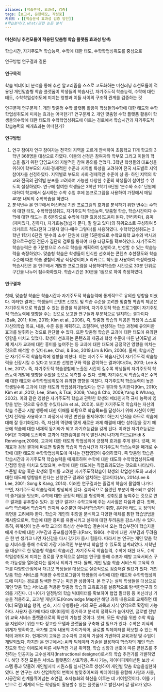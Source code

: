 ```yaml
---
aliases: [학습분석, 효과성, 검증]
tags: [보고서, 문헌메모, 작성중]
키워드 : [[학습분석 효과성 검증 방안]]
#학습분석/2.what/관련 논문 분석
---
```


#### 머신러닝 추천모듈이 적용된 맞춤형 학습 플랫폼 효과성 탐색:
학습시간, 자기주도적 학습능력, 수학에 대한 태도, 수학학업성취도를 중심으로

연구방법
연구결과
결론


#### 연구목적
학습 빅데이터 분석을 통해 추천 알고리즘을 스스로 고도화하는 머신러닝 추천모듈이 적용된 개인맞춤형 학습 플랫폼이 학생들의 학습시간, 자기주도적 학습능력, 수학에 대한 태도, 수학학업성취도에 미치는 영향과 이들 사이의 구조적 관계를 검증하는 것

연구문제
연구문제 1. 개인 맞춤형 수학 플랫폼 활용이 학생들의수학에 대한 태도와 수학학업성취도에 미치는 효과는 어떠한가?
연구문제 2. 개인 맞춤형 수학 플랫폼 활용이 학생들의수학에 대한 태도와 수학학업성취도에 이르는 경로에서 학습시간과 자기주도적 학습능력의 매개효과는 어떠한가?




#### 연구방법
1. 연구 참여자
연구 참여자는 전국의 지역을 고르게 안배하여 초등학교 11개 학교의 3학년 368명을 대상으로 하였다. 이들의 선정은 참여자와 학부모 그리고 이들의 학습을 돕기 위한 담임교사의 자발적인 참여 동의를 얻었다. 3학년 학생들의 대표성을 위하여 학부모의 사회·경제적인 수준과 지역별 특성을 고려하여 전국 시도별로 지역 참여자를 선정하였다. 지역별로 부모의 사회·경제적인 수준이 상·중·
하인 지역의 학교와 전국의 권역별 분포를 고려하여 가능한 다양한 수준의 학생들이 참여할 수 있도록 설정하였다.
연구에 참여한 학생들은 3학년 1학기 6단원 ‘분수와 소수’ 단원에 대하여 학교에서 실시하는 수학 수업 후에 본프로그램을 사용하여 가정에서 매일 40분 내외의 수학학습을 하였다.
2. 분석변수
본 연구에서 머신러닝 기반 프로그램의 효과를 분석하기 위한 변수는 수학에 대한 태도, 수학학업성취도, 자기주도적 학습능력, 맞춤형 학습, 학습시간이다
수학에 대한 태도는 총 6문항으로 수학에 대한 효용성(도움이 된다, 편리하다), 흥미(재미있다, 친하다), 자기효능감(쉽게 푼다, 잘 알고 있다)의 하위요소로 구성하여 5 리커르트 척도(전혀 그렇지 않다-매우 그렇다)를 사용하였다.
수학학업성취도는 3학년 1학기 6단원 ‘분수와 소수’ 단원에 대한 15문항으로 수학교육학 교수와 박사과정으로구성된 전문가 집단의 검토를 통하여 내용 타당도를 확보하였다.
자기주도적 학습능력은 총 7문항으로 스스로 학습을 계획하여 실행하고, 반성할 수 있는 학습능력을 측정하였다.
맞춤형 학습은 학생들이 인식한 선호하는 콘텐츠 추천정도와 학습 수준에 따른 학습 경험의 제공 적정성이며,5 리커르트 척도를 사용하여 측정하였다.
학습시간은 본 연구에서 개발한 프로그램을 사용하여학습한 시간으로 30분 단위로 구간을 나누어 점수화하였다. 학습시간은 30분을 1점으로 하여 측정하였다.

#### 연구결과
첫째, 맞춤형 학습은 학습시간과 자기주도적 학습능력에 통계적으로 유의한 영향을 미쳤다. 이러한 결과는 학생들의 콘텐츠 선호도 및 학습 수준을 고려한 맞춤형 학습의 제공은 자기주도적으로 학습할 수 있는 환경을 제공하며, 자기주도적 학습 프로그램이 자기주도적 학습능력에 영향을 주는 것으로 보고한 연구들과 부분적으로 일치하는 결과이다(Baik, 2011; Kim, 2019; Kim et al.,
2006), 즉, 맞춤형 학습의 제공은 학생이 스스로 자신의학습 목표, 내용, 수준 등을 계획하고, 조절하며, 반성하는 학습 과정에 유의미한 효과를 발휘하는 것으로 판단할
수 있다.
또한 맞춤형 학습은 교과에 대한 태도에 유의한 영향을 미치고 있었다. 학생이 선호하는 콘텐츠의 제공과 학생 수준에 따른 난이도별 과제 제시가 교과에 대한 흥미를 높여주는 등 교과에 대한 태도에 긍정적인 영향을 미치는 것으로 해석할 수 있다(Lee, Choi, & Boo, 2019;Lim & Kim, 2006).
둘째, 학습시간은 자기주도적 학습능력에 영향을 미쳤다. 이는 자기주도 학습시간이 자기주도적 학습능력을 신장시킬 수 있다고 보고한 선행연구와 맥을 같이하는 결과이다(Go, 2013; Lee & Lee, 2017). 즉, 자기주도적 학습경험에 노출된 시간이 길수록 학생들의 자기주도적 학습능력 개발에 영향을 주었을 것으로 예측할 수 있다.
셋째, 자기주도적 학습능력은 수학에 대한 태도와 수학학업성취도에 유의한 영향을 미쳤다. 자기주도적 학습능력이 높은 학생일수록 교과에 대한 태도와 학업성취가높았다는 연구 결과와 일치한다(Kim, 2010; Kim et al.,2012; Lee, Shen, & Tsai, 2008; Yang & Cho, 2009;Yang & Whang, 2002).
이와 같은 영향은 자기주도적 학습과 관련한 학생의 메타인지적 규제 능력에 영향을 받는 것으로 유추할 수있다(Jin et al., 2003). 또한 자기주도적 학습자는 자신의학습 수준과 시발 행동에 대한 이해를 바탕으로 학습목표를 달성하기 위해 자신이 어떤 인지 전략을 사용하고그 과정에서 어떤 변인을 통제하여야 하는지 인식을 하므로 학습에 대해 잘 동기화된다. 즉, 자신의 역량에 맞게
새로운 과제 해결에 대한 성취감을 갖기 때문에 학습에 대한 내재적 동기화가 되고 자기효능감을 갖게 된다. 이러한 자기효능감은 어려운 과제에 도전하며 교과에 대한흥미를 더욱 발전시켜 나가게 하므로(Hidi & Renninger,2006), 교과에 대한 태도와 학업성취에 긍정적 효과를 주게 된다.
넷째, 매개효과 검정 결과에 따르면 맞춤형 학습이 학습시간과 자기주도적 학습능력을 매개로 수학에 대한 태도와 수학학업성취도에 미치는 간접영향이 유의하였다. 즉 맞춤형 학습은 학습시간과 자기주도적 학습능력을 매개로하여 수학에 대한 태도와 수학학업성취도에 간접영
향을 미치고 있었으며, 수학에 대한 태도에는 직접효과도있는 것으로 나타났다.
수준별 학습 혹은 학생의 흥미를 고려한 자기주도적학습이 학생의 학업성취도와 교과에 대한 태도에 영향을미친다는 선행연구 결과와 일치하는 결과이다(An, 2014;Lee & Lee, 2001; Song & Kang, 2014). 이러한 연구결과는 즐겁게 학습에 몰입해 나가다 보면, 자기주도적 학습능력이 향상되게 된다. 결과적으로 몰랐던 부분이 해소되고 성취의 즐거움을 맛보며, 수학에 대한 긍정적 태도를 형성하며, 성취도를 높여주는 것으로 연구 결과를 유추할수 있다. 본 연구 결과가 수학교육에 주는 시사점은 다음과 같다.
첫째, 수학 학습에서 학습자의 인지적 수준뿐만 아니라학습자의 취향, 흥미와 태도 등 정의적 측면을 고려해야 한다. 학습자 개인의 취향을 분석하고 다양한 매체를 통한 학습방법을 제시함으로써, 학습에 대한 흥미를 유발시키고 실패에 대한 두려움을 감소시킬 수 있다. 특히, 위계성이 높은 수학 교과의 특성상 선수학습 결손에서 오는 학습부진이 학습자들에게 수학에 대한 거부감과 공포를심어준다(Park, 1986). 수학에 대한 거부감과 두려움은 한 번 생기고 나면 자신감을 다시 갖기가 몹시 힘들다. 따라서 본 연구는 개인 맞춤 학습 서비스를 통해 수학의 가장 기초적인 부분부터 학습할 수 있도록 설계되었다. 저학년을 대상으로 한 맞춤형 학습이 학습시간, 자기주도적 학습능력, 수학에 대한 태도, 수학학업성취도에 미치는 경로를 구조적으로 살펴본 연구를 통해 수포자 예방 교육서비스 구축 가능성을 열어준다는 점에서 의의가 크다.
둘째, 개인 맞춤 학습 서비스의 교육적 효과를 다양한관점에서 대규모 학생들을 대상으로 실증적으로 검증해갈 필요가 있다. 개인 맞춤 학습 서비스를 적용한 수학프로그램이 학생들의 수학에 대한 태도와 수학학업성취도에 미치는 경로를 탐색한 연구는 미진한 상황이다. 본
연구는 실제 학생들을 대상으로 개인 맞춤 학습 서비스를 적용한 맞춤형 학습의 교육효과를 실증적으로 탐색한연구의 의의를 가진다. 더 나아가 일정량의 학습 빅데이터를 확보하여 협업 필터링 등 머신러닝 기술을 적용하고, 교과별 개념지도(Knowledge Map)만 해당 과목 내용으로 교체하면 데이터 모델(학습 행위, 선호, 지식 유형등)은 거의 모든 과목과 지식 영역으로 확장이 가능하다.
사용자 증가에 따라 데이터량이 증가하고 분석의 정확도가 높아지면, 글로벌 전방위 교육 서비스 플랫폼으로의 확산이 가능할 것이다.
셋째, 모든 학생을 위한 수학 학습을 지원하기 위한 보다 정교한 모델과 플랫폼을 구축해 갈 필요가 있다. 수학은 지식의 위계가 명확하고, 국가별 교육 내용의 차이가적어, 글로벌 빅데이터를 확보할 수 있는 최적의 과목이다. 현재까지 교육은 교수자의 교육적 가설에 기반하여
교육과정 및 수업이 개발되었다. 하지만 본 연구에서는AI와 빅데이터 기술을 활용하여 학습자의 개인 학습 진도와 학습 이해도에 따른 세부적인 개념 취약점, 학습 성향과 선호에 따른 콘텐츠를 추천하는 인공지능 교수설계자(Instructional designer)로서의 학습 추천기를 개발하였다. 해당 추천 모듈은 서비스 플랫폼의 상호작용, 푸시 기능, 게이미피케이션된 보상 시스템 등과 맞물려 개인별지식 시퀀스를 실시간으로 생성하여 개인별 맞춤 학습을실현하였다. 본 연구는 4차 산업혁명의 변혁에 발맞추어AI와 빅데이터를 융합해 사람과 사물, 시공간의 한계를뛰어넘는 초연결, 초지능화의 혁신을 이루는 데 기여할것이다. 이를 기반으로 전 세계의 모든 학생들이 활용할수 있는 플랫폼으로 발전시켜 갈 필요가 있다.